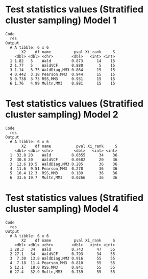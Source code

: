# Test statistics values (Stratified cluster sampling) Model 1

    Code
      res
    Output
      # A tibble: 6 x 6
           X2    df name          pval Xi_rank     S
        <dbl> <dbl> <chr>        <dbl>   <int> <int>
      1 1.82   5    Wald         0.873      14    15
      2 1.77   5    WaldVCF      0.880       5    15
      3 1.14   3.75 WaldDiag,MM3 0.864      15    15
      4 0.442  3.18 Pearson,MM3  0.944      15    15
      5 0.738  3.73 RSS,MM3      0.931      15    15
      6 1.76   4.99 Multn,MM3    0.881      15    15

# Test statistics values (Stratified cluster sampling) Model 2

    Code
      res
    Output
      # A tibble: 6 x 6
           X2    df name           pval Xi_rank     S
        <dbl> <dbl> <chr>         <dbl>   <int> <int>
      1  32.8 20    Wald         0.0355      34    36
      2  30.8 20    WaldVCF      0.0582      20    36
      3  12.6 10.5  WaldDiag,MM3 0.285       36    36
      4  11.6  9.51 Pearson,MM3  0.278       36    36
      5  16.4 12.3  RSS,MM3      0.189       36    36
      6  33.6 19.7  Multn,MM3    0.0266      36    36

# Test statistics values (Stratified cluster sampling) Model 4

    Code
      res
    Output
      # A tibble: 6 x 6
           X2    df name          pval Xi_rank     S
        <dbl> <dbl> <chr>        <dbl>   <int> <int>
      1 28.3   34   Wald         0.743      47    55
      2 27.1   34   WaldVCF      0.793      34    55
      3  7.30  13.8 WaldDiag,MM3 0.916      55    55
      4  7.18  11.4 Pearson,MM3  0.810      55    55
      5 12.1   18.0 RSS,MM3      0.841      55    55
      6 27.4   32.9 Multn,MM3    0.739      55    55

